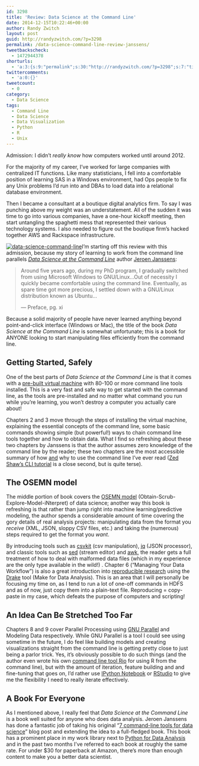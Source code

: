 ```yaml
---
id: 3298
title: 'Review: Data Science at the Command Line'
date: 2014-12-15T10:22:46+00:00
author: Randy Zwitch
layout: post
guid: http://randyzwitch.com/?p=3298
permalink: /data-science-command-line-review-janssens/
tweetbackscheck:
  - 1472944378
shorturls:
  - 'a:3:{s:9:"permalink";s:30:"http://randyzwitch.com/?p=3298";s:7:"tinyurl";s:26:"http://tinyurl.com/mn8fqeq";s:4:"isgd";s:19:"http://is.gd/UNGm3i";}'
twittercomments:
  - 'a:0:{}'
tweetcount:
  - 0
category:
  - Data Science
tags:
  - Command Line
  - Data Science
  - Data Visualization
  - Python
  - R
  - Unix
---
```

Admission: I didn&#8217;t _really know_ how computers worked until around 2012.

For the majority of my career, I&#8217;ve worked for large companies with centralized IT functions. Like many statisticians, I fell into a comfortable position of learning SAS in a Windows environment, had Ops people to fix any Unix problems I&#8217;d run into and DBAs to load data into a relational database environment.

Then I became a consultant at a boutique digital analytics firm. To say I was punching above my weight was an understatement. All of the sudden it was time to go into various companies, have a one-hour kickoff meeting, then start untangling the spaghetti mess that represented their various technology systems. I also needed to figure out the boutique firm&#8217;s hacked together AWS and Rackspace infrastructure.

[<img class="alignright wp-image-3302 size-full" src="http://i2.wp.com/randyzwitch.com/wp-content/uploads/2014/12/data-science-command-line.png?fit=309%2C403" alt="data-science-command-line" srcset="http://i2.wp.com/randyzwitch.com/wp-content/uploads/2014/12/data-science-command-line.png?w=309 309w, http://i2.wp.com/randyzwitch.com/wp-content/uploads/2014/12/data-science-command-line.png?resize=115%2C150 115w, http://i2.wp.com/randyzwitch.com/wp-content/uploads/2014/12/data-science-command-line.png?resize=230%2C300 230w" sizes="(max-width: 309px) 100vw, 309px" data-recalc-dims="1" />](http://datascienceatthecommandline.com/)I&#8217;m starting off this review with this admission, because my story of learning to work from the command line parallels <a title="Data Science at the Command Line" href="http://datascienceatthecommandline.com/" target="_blank"><em>Data Science at the Command Line</em></a> author <a title="Jeroen Janssens Twitter" href="https://twitter.com/jeroenhjanssens" target="_blank">Jeroen Janssens</a>:

> Around five years ago, during my PhD program, I gradually switched from using Microsoft Windows to GNU/Linux&#8230;Out of necessity I quickly became comfortable using the command line. Eventually, as spare time got more precious, I settled down with a GNU/Linux distribution known as Ubuntu&#8230;
>
> &#8212; Preface, pg. xi

Because a solid majority of people have never learned anything beyond point-and-click interface (Windows or Mac), the title of the book _Data Science at the Command Line_ is somewhat unfortunate; this is a book for ANYONE looking to start manipulating files efficiently from the command line.





## Getting Started, Safely

One of the best parts of _Data Science at the Command Line_ is that it comes with a <a title="Data Science Toolbox" href="http://datasciencetoolbox.org/" target="_blank">pre-built virtual machine</a> with 80-100 or more command line tools installed. This is a very fast and safe way to get started with the command line, as the tools are pre-installed and no matter what command you run while you&#8217;re learning, you won&#8217;t destroy a computer you actually care about!

Chapters 2 and 3 move through the steps of installing the virtual machine, explaining the essential concepts of the command line, some basic commands showing simple (but powerful!) ways to chain command line tools together and how to obtain data. What I find so refreshing about these two chapters by Janssens is that the author assumes zero knowledge of the command line by the reader; these two chapters are the most accessible summary of how <span style="text-decoration: underline;">and</span> why to use the command line I&#8217;ve ever read (<a title="Learn the Command Line the Hard Way" href="http://cli.learncodethehardway.org/book/" target="_blank">Zed Shaw&#8217;s CLI tutorial</a> is a close second, but is quite terse).

## The OSEMN model

The middle portion of book covers the <a title="OSEMN model of data science" href="http://www.dataists.com/2010/09/a-taxonomy-of-data-science/" target="_blank">OSEMN model</a> (Obtain-Scrub-Explore-Model-iNterpret) of data science; another way this book is refreshing is that rather than jump right into machine learning/predictive modeling, the author spends a considerable amount of time covering the gory details of real analysis projects: manipulating data from the format you _receive_ (XML, JSON, sloppy CSV files, etc.) and taking the (numerous) steps required to get the format you _want_.

By introducing tools such as <a title="CSVKit" href="https://csvkit.readthedocs.org/en/0.9.0/" target="_blank">csvkit</a> (csv manipulation), <a title="jq unix" href="http://stedolan.github.io/jq/" target="_blank">jq</a> (JSON processor), and classic tools such as <a title="Sed" href="https://www.gnu.org/software/sed/manual/sed.html" target="_blank">sed</a> (stream editor) and <a title="AWK" href="http://www.gnu.org/software/gawk/manual/gawk.html" target="_blank">awk</a>, the reader gets a full treatment of how to deal with malformed data files (which in my experience are the only type available in the wild!) . Chapter 6 (&#8220;Managing Your Data Workflow&#8221;) is also a great introduction into <a title="Reproducible research definition" href="http://en.wikipedia.org/wiki/Reproducibility#Reproducible_research" target="_blank">reproducible research</a> using the <a title="Drake" href="http://blog.factual.com/introducing-drake-a-kind-of-make-for-data" target="_blank">Drake</a> tool (Make for Data Analysis). This is an area that I will personally be focusing my time on, as I tend to run a lot of one-off commands in HDFS and as of now, just copy them into a plain-text file. Reproducing = copy-paste in my case, which defeats the purpose of computers and scripting!

## An Idea Can Be Stretched Too Far

Chapters 8 and 9 cover Parallel Processing using <a title="GNU Parallel" href="http://www.gnu.org/software/parallel/" target="_blank">GNU Parallel</a> and Modeling Data respectively. While GNU Parallel is a tool I could see using sometime in the future, I do feel like building models and creating visualizations straight from the command line is getting pretty close to just being a parlor trick. Yes, it&#8217;s obviously possible to do such things (and the author even wrote his own <a title="Rio Command Line R" href="https://github.com/jeroenjanssens/data-science-at-the-command-line/blob/master/tools/Rio" target="_blank">command line tool Rio</a> for using R from the command line), but with the amount of iteration, feature building and and fine-tuning that goes on, I&#8217;d rather use <a title="IPython Notebook" href="http://ipython.org/notebook.html" target="_blank">IPython Notebook</a> or <a title="RStudio" href="http://www.rstudio.com/" target="_blank">RStudio</a> to give me the flexibility I need to really iterate effectively.

## A Book For Everyone

As I mentioned above, I really feel that _Data Science at the Command Line_ is a book well suited for anyone who does data analysis. Jeroen Janssens has done a fantastic job of taking his original &#8220;<a title="Jeroens Janssens 7 command line tools for data science" href="http://jeroenjanssens.com/2013/09/19/seven-command-line-tools-for-data-science.html" target="_blank">7 command-line tools for data science</a>&#8221; blog post and extending the idea to a full-fledged book. This book has a prominent place in my work library next to <a title="Python for Data Analysis" href="http://shop.oreilly.com/product/0636920023784.do" target="_blank">Python for Data Analysis</a> and in the past two months I&#8217;ve referred to each book at roughly the same rate. For under $30 for paperback at Amazon, there&#8217;s more than enough content to make you a better data scientist.

&nbsp;
